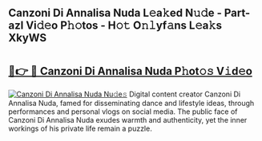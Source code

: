 ## Canzoni Di Annalisa Nuda L𝚎a𝚔ed N𝚞𝚍e - Part-azl Vi𝚍𝚎o P𝚑𝚘tos - H𝚘𝚝 O𝚗𝚕yf𝚊ns L𝚎a𝚔s XkyWS

# <h2><a href="http://kff6elg.oniu.top/?m=Canzoni+Di+Annalisa+Nuda">🔗👉 🔴 Canzoni Di Annalisa Nuda P𝚑ot𝚘𝚜 V𝚒d𝚎o</a></h2>

[![Canzoni Di Annalisa Nuda Nu𝚍e𝚜](https://i.imgur.com/0qMVB7G.gif)](http://kff6elg.oniu.top/?m=Canzoni+Di+Annalisa+Nuda)
Digital content creator Canzoni Di Annalisa Nuda, famed for disseminating dance and lifestyle ideas, through performances and personal vlogs on social media. The public face of Canzoni Di Annalisa Nuda exudes warmth and authenticity, yet the inner workings of his private life remain a puzzle.  

